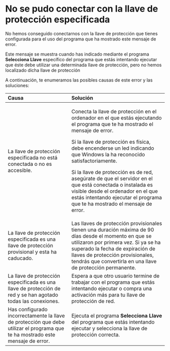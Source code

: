 # No se pudo conectar con la llave de protección especificada

No hemos conseguido conectarnos con la llave de protección que tienes configurada para el uso del programa que ha mostrado este mensaje de error.

Este mensaje se muestra cuando has indicado mediante el programa **Selecciona Llave** específico del programa que estás intentando ejecutar que éste debe utilizar una determinada llave de protección, pero no hemos localizado dicha llave de protección

A continuación, te enumeramos las posibles causas de este error y las soluciones:

<table>
  <thead>
    <tr>
      <th style="text-align:left">Causa</th>
      <th style="text-align:left">Soluci&#xF3;n</th>
    </tr>
  </thead>
  <tbody>
    <tr>
      <td style="text-align:left">La llave de protecci&#xF3;n especificada no est&#xE1; conectada o no es
        accesible.</td>
      <td style="text-align:left">
        <p>Conecta la llave de protecci&#xF3;n en el ordenador en el que est&#xE1;s
          ejecutando el programa que te ha mostrado el mensaje de error.</p>
        <p>Si la llave de protecci&#xF3;n es f&#xED;sica, debe encenderse un led
          indicando que Windows la ha reconocido satisfactoriamente.</p>
        <p>Si la llave de protecci&#xF3;n es de red, aseg&#xFA;rate de que el servidor
          en el que est&#xE1; conectada o instalada es visible desde el ordenador
          en el que est&#xE1;s intentando ejecutar el programa que te ha mostrado
          el mensaje de error.</p>
      </td>
    </tr>
    <tr>
      <td style="text-align:left">La llave de protecci&#xF3;n especificada es una llave de protecci&#xF3;n
        provisional y esta ha caducado.</td>
      <td style="text-align:left">Las llaves de protecci&#xF3;n provisionales tienen una duraci&#xF3;n m&#xE1;xima
        de 90 d&#xED;as desde el momento en que se utilizaron por primera vez.
        Si ya se ha superado la fecha de expiraci&#xF3;n de llaves de protecci&#xF3;n
        provisionales, tendr&#xE1;s que convertirla en una llave de protecci&#xF3;n
        permanente.</td>
    </tr>
    <tr>
      <td style="text-align:left">La llave de protecci&#xF3;n especificada es una llave de protecci&#xF3;n
        de red y se han agotado todas las conexiones.</td>
      <td style="text-align:left">Espera a que otro usuario termine de trabajar con el programa que est&#xE1;s
        intentando ejecutar o compra una activaci&#xF3;n m&#xE1;s para tu llave
        de protecci&#xF3;n de red.</td>
    </tr>
    <tr>
      <td style="text-align:left">Has configurado incorrectamente la llave de protecci&#xF3;n que debe utilizar
        el programa que te ha mostrado este mensaje de error.</td>
      <td style="text-align:left">Ejecuta el programa <b>Selecciona Llave</b> del programa que est&#xE1;s
        intentando ejecutar y selecciona la llave de protecci&#xF3;n correcta.</td>
    </tr>
  </tbody>
</table>

